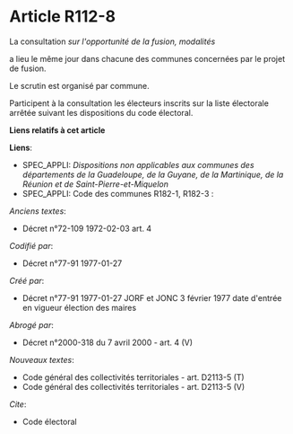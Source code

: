 # Article R112-8

La consultation *sur l'opportunité de la fusion, modalités*

a lieu le même jour dans chacune des communes concernées par le projet de fusion. 

Le scrutin est organisé par commune. 

Participent à la consultation les électeurs inscrits sur la liste électorale arrêtée suivant les dispositions du code
électoral.

**Liens relatifs à cet article**

**Liens**:

  - SPEC_APPLI: *Dispositions non applicables aux communes des départements de la Guadeloupe, de la Guyane, de la Martinique, de la Réunion et de Saint-Pierre-et-Miquelon*
  - SPEC_APPLI: Code des communes R182-1, R182-3 :

_Anciens textes_:

  - Décret n°72-109 1972-02-03 art. 4

_Codifié par_:

  - Décret n°77-91 1977-01-27

_Créé par_:

  - Décret n°77-91 1977-01-27 JORF et JONC 3 février 1977 date d'entrée en vigueur élection des maires

_Abrogé par_:

  - Décret n°2000-318 du 7 avril 2000 - art. 4 (V)

_Nouveaux textes_:

  - Code général des collectivités territoriales - art. D2113-5 (T)
  - Code général des collectivités territoriales - art. D2113-5 (V)

_Cite_:

  - Code électoral
